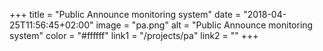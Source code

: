 +++
title = "Public Announce monitoring system"
date = "2018-04-25T11:56:45+02:00"
image = "pa.png"
alt = "Public Announce monitoring system"
color = "#ffffff"
link1 = "/projects/pa"
link2 = ""
+++

